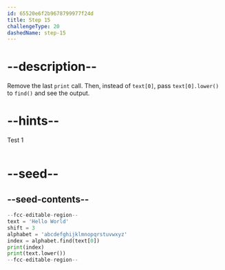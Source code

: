 ```yaml
---
id: 65520e6f2b9678799977f24d
title: Step 15
challengeType: 20
dashedName: step-15
---
```


# --description--

Remove the last `print` call. Then, instead of `text[0]`, pass `text[0].lower()` to `find()` and see the output.

# --hints--

Test 1

```js

```

# --seed--

## --seed-contents--

```py
--fcc-editable-region--
text = 'Hello World'
shift = 3
alphabet = 'abcdefghijklmnopqrstuvwxyz'
index = alphabet.find(text[0])
print(index)
print(text.lower())
--fcc-editable-region--
```
